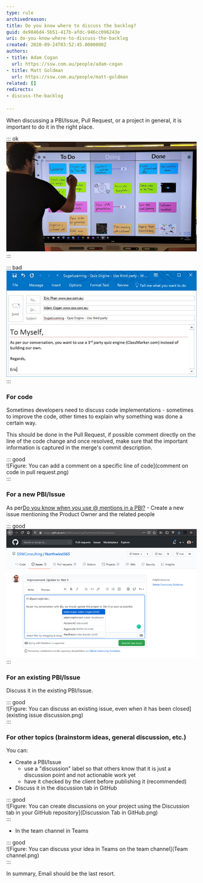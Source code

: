 ```yaml
---
type: rule
archivedreason: 
title: Do you know where to discuss the backlog?
guid: de9846d4-5b51-417b-afdc-946cc096243e
uri: do-you-know-where-to-discuss-the-backlog
created: 2020-09-24T03:52:45.0000000Z
authors:
- title: Adam Cogan
  url: https://ssw.com.au/people/adam-cogan
- title: Matt Goldman
  url: https://ssw.com.au/people/matt-goldman
related: []
redirects:
- discuss-the-backlog

---
```


When discussing a PBI/Issue, Pull Request, or a project in general, it is important to do it in the right place.

::: ok  
![](Kanban-on-Screen.jpg)  
:::  

<!--endintro-->

::: bad  
![Figure: Bad Example – don't use emails to discuss tasks](bad-mention-pbi.jpg)  
:::  

### For code

Sometimes developers need to discuss code implementations - sometimes to improve the code, other times to explain why something was done a certain way.

This should be done in the Pull Request, if possible comment directly on the line of the code change and once resolved, make sure that the important information is captured in the merge's commit description.

::: good  
![Figure: You can add a comment on a specific line of code](comment on code in pull request.png)  
:::  

### For a new PBI/Issue


As per[Do you know when you use @ mentions in a PBI?](/when-you-use-mentions-in-a-pbi) - Create a new issue mentioning the Product Owner and the related people



::: good  
![Figure: Good Example - When adding a GitHub issue, @ mention the Product Owner and other related people so they receive a notification e.g, an email](Create-Issue.png)  
:::  

### For an existing PBI/Issue

Discuss it in the existing PBI/Issue.

::: good  
![Figure: You can discuss an existing issue, even when it has been closed](existing issue discussion.png)  
:::  

### For other topics (brainstorm ideas, general discussion, etc.)

You can:

* Create a PBI/Issue
    * use a "discussion" label so that others know that it is just a discussion point and not actionable work yet
    * have it checked by the client before publishing it (recommended)
* Discuss it in the discussion tab in GitHub


::: good  
![Figure: You can create discussions on your project using the Discussion tab in your GitHub repository](Discussion Tab in GitHub.png)  
:::  

* In the team channel in Teams


::: good  
![Figure: You can discuss your idea in Teams on the team channel](Team channel.png)  
:::  

In summary, Email should be the last resort.
